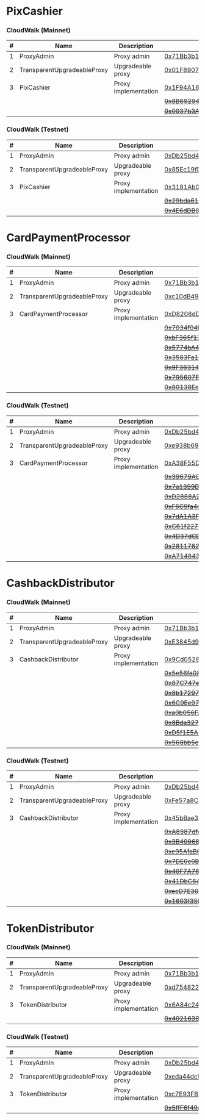 # PixCashier

### CloudWalk (Mainnet)
| # | Name | Description | Address |
| --- | --- | --- | --- |
| 1 | ProxyAdmin | Proxy admin | [0x71Bb3b173De088f34609e33A4B3E39EE8dd57A95](https://explorer.mainnet.cloudwalk.io/address/0x71Bb3b173De088f34609e33A4B3E39EE8dd57A95) |
| 2 | TransparentUpgradeableProxy | Upgradeable proxy | [0x01F8907E37AE91A6Ecd264A409ca6DEDcEF692Bc](https://explorer.mainnet.cloudwalk.io/address/0x01F8907E37AE91A6Ecd264A409ca6DEDcEF692Bc) |
| 3 | PixCashier | Proxy implementation | [0x1F94A163C329bEc14C73Ca46c66150E3c47dbEDC](https://explorer.mainnet.cloudwalk.io/address/0x1F94A163C329bEc14C73Ca46c66150E3c47dbEDC) |
|||| <strike>[0x8B69294E72b0f026f1E4176d92F667dd6f0AAa06](https://explorer.mainnet.cloudwalk.io/address/0x8B69294E72b0f026f1E4176d92F667dd6f0AAa06)</strike> |
|||| <strike>[0x0037b3A816A8d5283d587190F6D4EDe459Ec61fD](https://explorer.mainnet.cloudwalk.io/address/0x0037b3A816A8d5283d587190F6D4EDe459Ec61fD)</strike> |

### CloudWalk (Testnet)
| # | Name | Description | Address |
| --- | --- | --- | --- |
| 1 | ProxyAdmin | Proxy admin | [0xDb25bd42B55468B6CeF2097C65cE7AcF4f8aaE8A](https://explorer.testnet.cloudwalk.io/address/0xDb25bd42B55468B6CeF2097C65cE7AcF4f8aaE8A) |
| 2 | TransparentUpgradeableProxy | Upgradeable proxy | [0x85Ec19fDfcf32E2733339FB27e55146f7e539dDd](https://explorer.testnet.cloudwalk.io/address/0x85Ec19fDfcf32E2733339FB27e55146f7e539dDd) |
| 3 | PixCashier | Proxy implementation | [0x3181Ab023a4D4788754258BE5A3b8cf3D8276B98](https://explorer.testnet.cloudwalk.io/address/0x3181Ab023a4D4788754258BE5A3b8cf3D8276B98) |
|||| <strike>[0x29bda6192283E3FB70f8B507877BC5e3036F1B93](https://explorer.testnet.cloudwalk.io/address/0x29bda6192283E3FB70f8B507877BC5e3036F1B93)</strike> |
|||| <strike>[0x4E6dDB0A2F44273863Fb36F05501223A53989DA9](https://explorer.testnet.cloudwalk.io/address/0x4E6dDB0A2F44273863Fb36F05501223A53989DA9)</strike> |

# CardPaymentProcessor

### CloudWalk (Mainnet)
| # | Name | Description | Address |
| --- | --- | --- | --- |
| 1 | ProxyAdmin | Proxy admin | [0x71Bb3b173De088f34609e33A4B3E39EE8dd57A95](https://explorer.mainnet.cloudwalk.io/address/0x71Bb3b173De088f34609e33A4B3E39EE8dd57A95) |
| 2 | TransparentUpgradeableProxy | Upgradeable proxy | [0xc10dB4941fB486b2d88839775802FA03BAc6dE31](https://explorer.mainnet.cloudwalk.io/address/0xc10dB4941fB486b2d88839775802FA03BAc6dE31) |
| 3 | CardPaymentProcessor | Proxy implementation | [0xD8208dDf3BE7FeaE390d3fdf073Ac49223ad3c01](https://explorer.mainnet.cloudwalk.io/address/0xD8208dDf3BE7FeaE390d3fdf073Ac49223ad3c01) |
|||| <strike>[0x7034f04BAD5e3F4CfF8ff2FEc8940F3e5dd17BD6](https://explorer.mainnet.cloudwalk.io/address/0x7034f04BAD5e3F4CfF8ff2FEc8940F3e5dd17BD6)</strike> |
|||| <strike>[0xbF365f17E0dcc84BFCcf4BEd1d214aB3998dACCE](https://explorer.mainnet.cloudwalk.io/address/0xbF365f17E0dcc84BFCcf4BEd1d214aB3998dACCE)</strike> |
|||| <strike>[0x5774bA45cbB8447A8F22238cF910765C634A9429](https://explorer.mainnet.cloudwalk.io/address/0x5774bA45cbB8447A8F22238cF910765C634A9429)</strike> |
|||| <strike>[0x3583Fa13aBaC07a698E1Ec72A7AD5C335cEC39D8](https://explorer.mainnet.cloudwalk.io/address/0x3583Fa13aBaC07a698E1Ec72A7AD5C335cEC39D8)</strike> |
|||| <strike>[0x9F3631446E2c3dA4fd453eD094474DB72B12B72f](https://explorer.mainnet.cloudwalk.io/address/0x9F3631446E2c3dA4fd453eD094474DB72B12B72f)</strike> |
|||| <strike>[0x795607EEDF8A62Db76f38ca281257EA2276F5A6F](https://explorer.mainnet.cloudwalk.io/address/0x795607EEDF8A62Db76f38ca281257EA2276F5A6F)</strike> |
|||| <strike>[0x80138EcA825f6021cF4347252D6f4D77dE5c6d98](https://explorer.mainnet.cloudwalk.io/address/0x80138EcA825f6021cF4347252D6f4D77dE5c6d98)</strike> |

### CloudWalk (Testnet)
| # | Name | Description | Address |
| --- | --- | --- | --- |
| 1 | ProxyAdmin | Proxy admin | [0xDb25bd42B55468B6CeF2097C65cE7AcF4f8aaE8A](https://explorer.testnet.cloudwalk.io/address/0xDb25bd42B55468B6CeF2097C65cE7AcF4f8aaE8A) |
| 2 | TransparentUpgradeableProxy | Upgradeable proxy | [0xe938b69d9AFA593FFE55CF01738AbfD62466DEa7](https://explorer.testnet.cloudwalk.io/address/0xe938b69d9AFA593FFE55CF01738AbfD62466DEa7) |
| 3 | CardPaymentProcessor | Proxy implementation | [0xA38F55DE2d183DAa7DFb59686Cf89EB6ca99dc26](https://explorer.testnet.cloudwalk.io/address/0xA38F55DE2d183DAa7DFb59686Cf89EB6ca99dc26) |
|||| <strike>[0x39679ACD9A92201122DA34b648B8F55B1fB5A9f7](https://explorer.testnet.cloudwalk.io/address/0x39679ACD9A92201122DA34b648B8F55B1fB5A9f7)</strike> |
|||| <strike>[0x7a1399DFC23526122C327721161DD70F25d7e32C](https://explorer.testnet.cloudwalk.io/address/0x7a1399DFC23526122C327721161DD70F25d7e32C)</strike> |
|||| <strike>[0xD2888A246D8F569CF82C0E491Dfaa56324165b2d](https://explorer.testnet.cloudwalk.io/address/0xD2888A246D8F569CF82C0E491Dfaa56324165b2d)</strike> |
|||| <strike>[0xF6C9fa4c5BaAcddAdBd8276eEAa13756347F62D8](https://explorer.testnet.cloudwalk.io/address/0xF6C9fa4c5BaAcddAdBd8276eEAa13756347F62D8)</strike> |
|||| <strike>[0x7dA1A3FC34fDde120Af1EcaDeD0cDF9eb4876f76](https://explorer.testnet.cloudwalk.io/address/0x7dA1A3FC34fDde120Af1EcaDeD0cDF9eb4876f76)</strike> |
|||| <strike>[0xC61f22796CB565eee6EeD8B54C70b63134801DD0](https://explorer.testnet.cloudwalk.io/address/0xC61f22796CB565eee6EeD8B54C70b63134801DD0)</strike> |
|||| <strike>[0x4D37dCD50670c7ffC940EEac0460B1813D7Af037](https://explorer.testnet.cloudwalk.io/address/0x4D37dCD50670c7ffC940EEac0460B1813D7Af037)</strike> |
|||| <strike>[0x281178295cF45EB908f4E40f8f7600D76d8FE1E6](https://explorer.testnet.cloudwalk.io/address/0x281178295cF45EB908f4E40f8f7600D76d8FE1E6)</strike> |
|||| <strike>[0xA7148438495D06ffd64904974579E2705a7DD133](https://explorer.testnet.cloudwalk.io/address/0xA7148438495D06ffd64904974579E2705a7DD133)</strike> |

# CashbackDistributor

### CloudWalk (Mainnet)
| # | Name | Description | Address |
| --- | --- | --- | --- |
| 1 | ProxyAdmin | Proxy admin | [0x71Bb3b173De088f34609e33A4B3E39EE8dd57A95](https://explorer.mainnet.cloudwalk.io/address/0x71Bb3b173De088f34609e33A4B3E39EE8dd57A95) |
| 2 | TransparentUpgradeableProxy | Upgradeable proxy | [0xE3845d98DFb62172B0C8E49BfCc3290890e40a05](https://explorer.mainnet.cloudwalk.io/address/0xE3845d98DFb62172B0C8E49BfCc3290890e40a05) |
| 3 | CashbackDistributor | Proxy implementation | [0x9Cd0528914fA328A977f24238B94730650eD8707](https://explorer.mainnet.cloudwalk.io/address/0x9Cd0528914fA328A977f24238B94730650eD8707) |
|||| <strike>[0x5e56fa08AD3EDA581CbA31f28c495C990Eadc019](https://explorer.mainnet.cloudwalk.io/address/0x5e56fa08AD3EDA581CbA31f28c495C990Eadc019)</strike> |
|||| <strike>[0x87C747e61FdD1991CAFD0e0fC834B17B28640f5e](https://explorer.mainnet.cloudwalk.io/address/0x87C747e61FdD1991CAFD0e0fC834B17B28640f5e)</strike> |
|||| <strike>[0x8b172973CEcF08E60F1283bdf27580ebD51FfC77](https://explorer.mainnet.cloudwalk.io/address/0x8b172973CEcF08E60F1283bdf27580ebD51FfC77)</strike> |
|||| <strike>[0x6C9Ee9760de8010B12487baB919fF4B523EF4dEb](https://explorer.mainnet.cloudwalk.io/address/0x6C9Ee9760de8010B12487baB919fF4B523EF4dEb)</strike> |
|||| <strike>[0xa0b056FA90C7C696C96a595d184ca7789ce6375f](https://explorer.mainnet.cloudwalk.io/address/0xa0b056FA90C7C696C96a595d184ca7789ce6375f)</strike> |
|||| <strike>[0x8Bda327829e87B4aB52d162c70678890D68eA9fa](https://explorer.mainnet.cloudwalk.io/address/0x8Bda327829e87B4aB52d162c70678890D68eA9fa)</strike> |
|||| <strike>[0xD5f1E5A538fA2e211c9ea5FE16C2A93225D09E3E](https://explorer.mainnet.cloudwalk.io/address/0xD5f1E5A538fA2e211c9ea5FE16C2A93225D09E3E)</strike> |
|||| <strike>[0x568bb5c91AA60a1212134ce09F7c271B77C54c13](https://explorer.mainnet.cloudwalk.io/address/0x568bb5c91AA60a1212134ce09F7c271B77C54c13)</strike> |

### CloudWalk (Testnet)
| # | Name | Description | Address |
| --- | --- | --- | --- |
| 1 | ProxyAdmin | Proxy admin | [0xDb25bd42B55468B6CeF2097C65cE7AcF4f8aaE8A](https://explorer.testnet.cloudwalk.io/address/0xDb25bd42B55468B6CeF2097C65cE7AcF4f8aaE8A) |
| 2 | TransparentUpgradeableProxy | Upgradeable proxy | [0xFe57a8CE8f8428688Aa6D58B4707ED3586da6E46](https://explorer.testnet.cloudwalk.io/address/0xFe57a8CE8f8428688Aa6D58B4707ED3586da6E46) |
| 3 | CashbackDistributor | Proxy implementation | [0x45bBae319Af0721393a8843e09A5bc20ad82689F](https://explorer.testnet.cloudwalk.io/address/0x45bBae319Af0721393a8843e09A5bc20ad82689F) |
|||| <strike>[0xA8387dfc83ee42BB22e1E3d7d929E4B7bA19a935](https://explorer.testnet.cloudwalk.io/address/0xA8387dfc83ee42BB22e1E3d7d929E4B7bA19a935)</strike> |
|||| <strike>[0x3B409680A2F27FE8b86e7f3651eA42FFDBD87204](https://explorer.testnet.cloudwalk.io/address/0x3B409680A2F27FE8b86e7f3651eA42FFDBD87204)</strike> |
|||| <strike>[0xe95AfaB6b61beE5ebb518101582A127A2Bd21616](https://explorer.testnet.cloudwalk.io/address/0xe95AfaB6b61beE5ebb518101582A127A2Bd21616)</strike> |
|||| <strike>[0x7DE0c0BB91c070BF73c20AEECDCB9D90Da81FAE3](https://explorer.testnet.cloudwalk.io/address/0x7DE0c0BB91c070BF73c20AEECDCB9D90Da81FAE3)</strike> |
|||| <strike>[0x40F7A7607B4f2dd962eCD47B7982C507c146aD58](https://explorer.testnet.cloudwalk.io/address/0x40F7A7607B4f2dd962eCD47B7982C507c146aD58)</strike> |
|||| <strike>[0x41DbC64712dEad335eAdBf8C097f52DEAE461919](https://explorer.testnet.cloudwalk.io/address/0x41DbC64712dEad335eAdBf8C097f52DEAE461919)</strike> |
|||| <strike>[0xecD7E30a93ae05221dc3e25c6BDf9EE5F420E8a1](https://explorer.testnet.cloudwalk.io/address/0xecD7E30a93ae05221dc3e25c6BDf9EE5F420E8a1)</strike> |
|||| <strike>[0x1603f35B40d5364EE00068c0bf0C71fb9336dd75](https://explorer.testnet.cloudwalk.io/address/0x1603f35B40d5364EE00068c0bf0C71fb9336dd75)</strike> |

# TokenDistributor

### CloudWalk (Mainnet)
| # | Name | Description | Address |
| --- | --- | --- | --- |
| 1 | ProxyAdmin | Proxy admin | [0x71Bb3b173De088f34609e33A4B3E39EE8dd57A95](https://explorer.mainnet.cloudwalk.io/address/0x71Bb3b173De088f34609e33A4B3E39EE8dd57A95) |
| 2 | TransparentUpgradeableProxy | Upgradeable proxy | [0xd754822328fd6E4D2f187278e1782f8ec7759f57](https://explorer.mainnet.cloudwalk.io/address/0xd754822328fd6E4D2f187278e1782f8ec7759f57) |
| 3 | TokenDistributor | Proxy implementation | [0x6A84c24c0bA562B06716302Fc2255A9d5Bf26949](https://explorer.mainnet.cloudwalk.io/address/0x6A84c24c0bA562B06716302Fc2255A9d5Bf26949) |
|||| <strike>[0x40216397adDb202aF77056e4C9fAC18fD57c97F8](https://explorer.mainnet.cloudwalk.io/address/0x40216397adDb202aF77056e4C9fAC18fD57c97F8)</strike> |

### CloudWalk (Testnet)
| # | Name | Description | Address |
| --- | --- | --- | --- |
| 1 | ProxyAdmin | Proxy admin | [0xDb25bd42B55468B6CeF2097C65cE7AcF4f8aaE8A](https://explorer.testnet.cloudwalk.io/address/0xDb25bd42B55468B6CeF2097C65cE7AcF4f8aaE8A) |
| 2 | TransparentUpgradeableProxy | Upgradeable proxy | [0xeda44dc9B5Ad4BA808bDf94C51D07c89921aaD80](https://explorer.testnet.cloudwalk.io/address/0xeda44dc9B5Ad4BA808bDf94C51D07c89921aaD80) |
| 3 | TokenDistributor | Proxy implementation | [0xc7E93FB1971C8A2aF6fFb8ae1C769c48729FFb0C](https://explorer.testnet.cloudwalk.io/address/0xc7E93FB1971C8A2aF6fFb8ae1C769c48729FFb0C) |
|||| <strike>[0x5ffF6f498Caa56EFb959bFC1059F7bdbb2fEF8E2](https://explorer.testnet.cloudwalk.io/address/0x5ffF6f498Caa56EFb959bFC1059F7bdbb2fEF8E2)</strike> |
